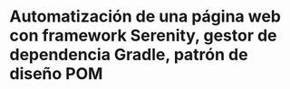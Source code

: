 # Automatización de una página web con framework Serenity, gestor de dependencia Gradle, patrón de diseño POM
